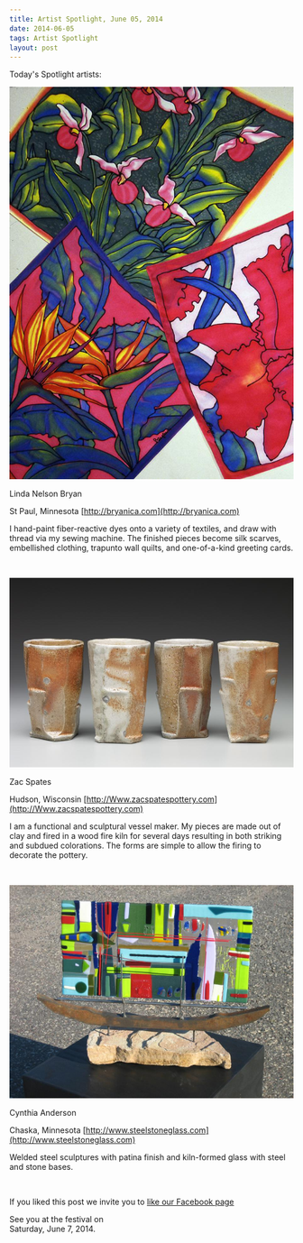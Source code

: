 ```yaml
---
title: Artist Spotlight, June 05, 2014
date: 2014-06-05
tags: Artist Spotlight
layout: post
---
```


Today's Spotlight artists:

![Linda Nelson Bryan](/images/2014/posts/118053.522427.jpg)

Linda Nelson Bryan 

St Paul, Minnesota [http://bryanica.com](http://bryanica.com)

I hand-paint fiber-reactive dyes onto a variety of textiles, and draw with thread via my sewing machine.   The finished pieces become silk scarves, embellished clothing, trapunto wall quilts, and one-of-a-kind greeting cards. 

&nbsp;

![Zac Spates](/images/2014/posts/120903.531800.jpg)

Zac Spates

Hudson, Wisconsin [http://Www.zacspatespottery.com](http://Www.zacspatespottery.com)

I am a functional and sculptural vessel maker.  My pieces are made out of clay and fired in a wood fire kiln for several days resulting in both striking and subdued colorations.  The forms are simple to allow the firing to decorate the pottery. 

&nbsp;

![Cynthia Anderson](/images/2014/posts/115303.511726.jpg)

Cynthia Anderson 

Chaska, Minnesota [http://www.steelstoneglass.com](http://www.steelstoneglass.com)

Welded steel sculptures with patina finish and kiln-formed glass with steel and stone bases. 

&nbsp;

If you liked this post we invite you to 
[like our Facebook page](https://www.facebook.com/SAPArtsFestival)

See you at the festival on  
Saturday, June 7, 2014.

